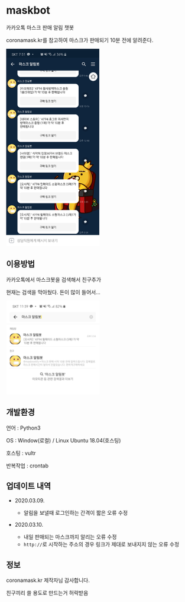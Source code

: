 # maskbot

카카오톡 마스크 판매 알림 챗봇

coronamask.kr를 참고하여 마스크가 판매되기 10분 전에 알려준다.

<img src="assets/screenshot.jpg" width="50%">
    
## 이용방법

카카오톡에서 마스크봇을 검색해서 친구추가

현재는 검색을 막아뒀다. 돈이 많이 들어서...
    
<img src="assets/how_to_use.jpg" width="50%">
    
    
## 개발환경

언어 : Python3

OS : Window(로컬) / Linux Ubuntu 18.04(호스팅)

호스팅 : vultr

반복작업 : crontab
    
    
    
    
## 업데이트 내역

- 2020.03.09.
  - 알림을 보낼때 로그인하는 간격이 짧은 오류 수정
  
- 2020.03.10.
  - 내일 판매되는 마스크까지 알리는 오류 수정
  - `http://`로 시작하는 주소의 경우 링크가 제대로 보내지지 않는 오류 수정


## 정보

coronamask.kr 제작자님 감사합니다.

친구끼리 쓸 용도로 만드는거 허락받음


